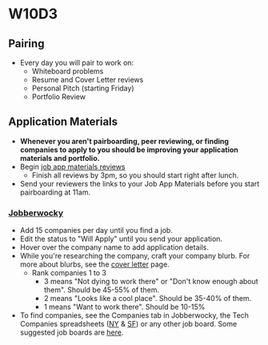# W10D3

## Pairing
* Every day you will pair to work on:
  * Whiteboard problems
  * Resume and Cover Letter reviews
  * Personal Pitch (starting Friday)
  * Portfolio Review

## Application Materials
* **Whenever you aren't pairboarding, peer reviewing, or finding companies to apply to you should be improving your application materials and portfolio.**
* Begin [job app materials reviews][job-app-materials-reviews]
  * Finish all reviews by 3pm, so you should start right after lunch.
* Send your reviewers the links to your Job App Materials before you start pairboarding at 11am.


### [Jobberwocky][jobberwocky]
* Add 15 companies per day until you find a job.
* Edit the status to "Will Apply" until you send your application.
* Hover over the company name to add application details.
* While you're researching the company, craft your company blurb. For more about blurbs, see the [cover letter][cover-letter] page.
  * Rank companies 1 to 3
    * 3 means "Not dying to work there" or "Don't know enough about them". Should be 45-55% of them.
    * 2 means "Looks like a cool place". Should be 35-40% of them.
    * 1 means "Want to work there". Should be 10-15%
* To find companies, see the Companies tab in Jobberwocky, the Tech Companies spreadsheets ([NY][ny-tech-companies] & [SF][bay-tech-companies]) or any other job board.  Some suggested job boards are [here][job-boards].

[roadmap-template]: https://docs.google.com/a/appacademy.io/spreadsheets/d/11PUvMqG2h_9RFFp9h4xv34Uo5T0cOdrtOtEholVEHA4
[github-history]: https://github.com/appacademy/ruby-curriculum/blob/master/w1d5/git-fix-authorship.md#the-command
[job-app-materials-reviews]: ../self-presentation/job_app_materials_reviews.md
[jobberwocky]: http://progress.appacademy.io/jobberwocky
[cover-letter]: ../self-presentation/cover_letter.md
[ny-tech-companies]: https://docs.google.com/a/appacademy.io/spreadsheet/ccc?key=0AnnoREts_wUydEk1Z25ER3V4aTdsWjlMRTVmWC1BU2c#gid=0
[bay-tech-companies]: https://docs.google.com/a/appacademy.io/spreadsheet/ccc?key=0AnnoREts_wUydFpJSVZLM25wdmc0Vk56UzEwUzJiY3c#gid=0
[job-boards]: ../mass-applying/job-boards.md
